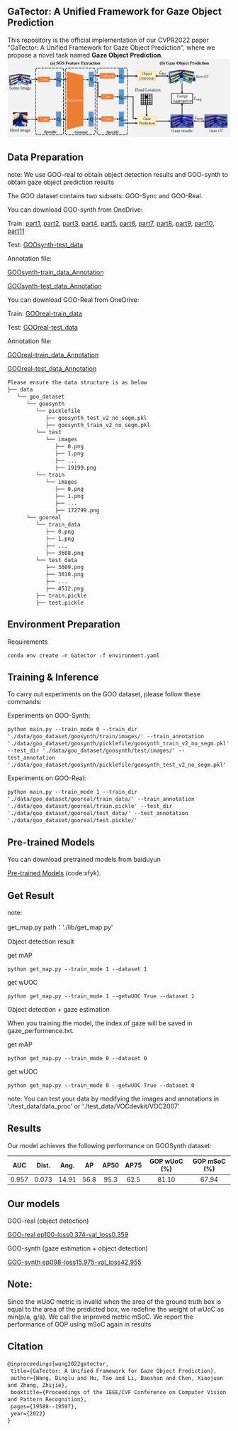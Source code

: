 ## GaTector: A Unified Framework for Gaze Object Prediction
This repository is the official implementation of our CVPR2022 paper "GaTector: A Unified Framework for Gaze Object Prediction", where we propose a novel task named **Gaze Object Prediction**.
![Illustrating the architecture of the proposed GaTector](./figs/framework.png)

## Data Preparation
note:
We use GOO-real to obtain object detection results and GOO-synth to obtain gaze object prediction results

The GOO dataset contains two subsets: GOO-Sync and GOO-Real. 

You can download GOO-synth from OneDrive:

Train:
[part1](https://mailnwpueducn-my.sharepoint.com/:u:/g/personal/yangle_nwpu_mail_nwpu_edu_cn/ESk3KTXgDSFMmVcBW_EMAssBvxBf-eBSMK39g8yqFlRVgA?e=dSIXsd),
[part2](https://mailnwpueducn-my.sharepoint.com/:u:/g/personal/yangle_nwpu_mail_nwpu_edu_cn/EVoQzdFRQ85Bok0tmVpPLLcBk-adZBEcuRa-xp20sxVICw?e=hq5bwi),
[part3](https://mailnwpueducn-my.sharepoint.com/:u:/g/personal/yangle_nwpu_mail_nwpu_edu_cn/EUHIrsNLq_pHm2s7E8V9O5IBWBmvf5qI9jFue7wYOVNhyw?e=GYbTaW),
[part4](https://mailnwpueducn-my.sharepoint.com/:u:/g/personal/yangle_nwpu_mail_nwpu_edu_cn/EVTOQM6kkFJJm5v_h7K8r88BF2RlXa76DfE88v3rJkw70Q?e=NPuBzO),
[part5](https://mailnwpueducn-my.sharepoint.com/:u:/g/personal/yangle_nwpu_mail_nwpu_edu_cn/ESLLYmaimxlIgCW4Hy_Q9LMBrMS6ouPsAwWDYf7kUStElA?e=bKvZYd),
[part6](https://mailnwpueducn-my.sharepoint.com/:u:/g/personal/yangle_nwpu_mail_nwpu_edu_cn/ETevP-Nko6BAjBTidy-YsIYB8_145u7SeISKYtIr4AqKVg?e=0o9GOq),
[part7](https://mailnwpueducn-my.sharepoint.com/:u:/g/personal/yangle_nwpu_mail_nwpu_edu_cn/EUhglUujYbFIqYEOSgp5R5kBVZqvz0a4GdGogqlXXm1JAA?e=30ysd6),
[part8](https://mailnwpueducn-my.sharepoint.com/:u:/g/personal/yangle_nwpu_mail_nwpu_edu_cn/EY5AI0TLdrtMkN_pqV3FOzABtSPlnDOcjNT7QMEtDC5iXg?e=zI13Cp),
[part9](https://mailnwpueducn-my.sharepoint.com/:u:/g/personal/yangle_nwpu_mail_nwpu_edu_cn/EXHwQT0GRStFqSML6s8uW6kBLuFF8VjTf_opBg_ivtbUBQ?e=e0Agrv),
[part10](https://mailnwpueducn-my.sharepoint.com/:u:/g/personal/yangle_nwpu_mail_nwpu_edu_cn/EZ1LC_GF9a9EtUnofjLUtW4Bhb_-dg2bSgx6UYGS1piLrA?e=yawdDf),
[part11](https://mailnwpueducn-my.sharepoint.com/:u:/g/personal/yangle_nwpu_mail_nwpu_edu_cn/ERLtx5hBM5tLtUPAjs2yvYgBQ8CrEW4S8zd9HKzow7jX2w?e=BTCvl6)



Test:
[GOOsynth-test_data](https://mailnwpueducn-my.sharepoint.com/:u:/g/personal/yangle_nwpu_mail_nwpu_edu_cn/EQ5DC43-aYVOt3-Jmy5ZIscBFd0yGvVeyiWOoHLFwZsJ4Q)

Annotation file:

[GOOsynth-train_data_Annotation](https://mailnwpueducn-my.sharepoint.com/:u:/g/personal/yangle_nwpu_mail_nwpu_edu_cn/ET6h-STtBiVIn7jpwOP8bzEB__u-FEmwT8wXLKtTUw865g)

[GOOsynth-test_data_Annotation](https://mailnwpueducn-my.sharepoint.com/:u:/g/personal/yangle_nwpu_mail_nwpu_edu_cn/EW3HgRNFGPVHmaoYeFwhY1gB8UxwdEWSr55UwDaxwYvp1w)

You can download GOO-Real from OneDrive:

Train:
[GOOreal-train_data](https://mailnwpueducn-my.sharepoint.com/:u:/g/personal/yangle_nwpu_mail_nwpu_edu_cn/ETjRM4To-QxNtp9a4hMTTVwBAfBJ8e6Hs7TNv5RzsJgj2w)

Test:
[GOOreal-test_data](https://mailnwpueducn-my.sharepoint.com/:u:/g/personal/yangle_nwpu_mail_nwpu_edu_cn/EXlBBBnd2khPk7S0_FKKGtQBCoIKoHSu7SmpdpxTAICpdw)

Annotation file:

[GOOreal-train_data_Annotation](https://mailnwpueducn-my.sharepoint.com/:u:/g/personal/yangle_nwpu_mail_nwpu_edu_cn/EZEpAPUtWSlGoS7DOwuV1G8BvhYuWZL_NLwqkDJe3sZ7JQ)

[GOOreal-test_data_Annotation](https://mailnwpueducn-my.sharepoint.com/:u:/g/personal/yangle_nwpu_mail_nwpu_edu_cn/EfCtqSoZxnxEgPKwB_IfmfcBvap1R8d3o8wjxUY6tPr0fw)

~~~~
Please ensure the data structure is as below
├── data
   └── goo_dataset
      └── goosynth
         └── picklefile
            ├── goosynth_test_v2_no_segm.pkl
            ├── goosynth_train_v2_no_segm.pkl
         └── test
            └── images
               ├── 0.png
               ├── 1.png
               ├── ...
               ├── 19199.png
         └── train
            └── images
               ├── 0.png
               ├── 1.png
               ├── ...
               ├── 172799.png
      └── gooreal
         └── train_data
            ├── 0.png
            ├── 1.png
            ├── ...
            ├── 3608.png
         └── test_data
            ├── 3609.png
            ├── 3610.png
            ├── ...
            ├── 4512.png
         ├── train.pickle
         ├── test.pickle

~~~~

## Environment Preparation
Requirements

```
conda env create -n Gatector -f environment.yaml
```

## Training & Inference

To carry out experiments on the GOO dataset, please follow these commands:

Experiments on GOO-Synth:
```train
python main.py --train_mode 0 --train_dir './data/goo_dataset/goosynth/train/images/' --train_annotation './data/goo_dataset/goosynth/picklefile/goosynth_train_v2_no_segm.pkl' --test_dir './data/goo_dataset/goosynth/test/images/' --test_annotation './data/goo_dataset/goosynth/picklefile/goosynth_test_v2_no_segm.pkl'
```
Experiments on GOO-Real:
```train
python main.py --train_mode 1 --train_dir './data/goo_dataset/gooreal/train_data/' --train_annotation './data/goo_dataset/gooreal/train.pickle' --test_dir './data/goo_dataset/gooreal/test_data/' --test_annotation './data/goo_dataset/gooreal/test.pickle/'
```

## Pre-trained Models
You can download pretrained models from baiduyun

[Pre-trained Models](https://pan.baidu.com/s/1KxVGSS8MXhEwyEH5wAPPsw) (code:xfyk). 

## Get Result
note:

get_map.py path：'./lib/get_map.py'

Object detection result

get mAP
```
python get_map.py --train_mode 1 --dataset 1
```
get wUOC
```
python get_map.py --train_mode 1 --getwUOC True --dataset 1
```

Object detection + gaze estimation 

When you training the model, the index of gaze will be saved in gaze_performence.txt. 

get mAP
```
python get_map.py --train_mode 0 --dataset 0
```
get wUOC
```
python get_map.py --train_mode 0 --getwUOC True --dataset 0
```
note:
You can test your data by modifying the images and annotations in './test_data/data_proc' or './test_data/VOCdevkit/VOC2007'

## Results

Our model achieves the following performance on GOOSynth dataset:

|  AUC  | Dist. | Ang.  |  AP  | AP50 | AP75 | GOP wUoC (%) | GOP mSoC (%) |
| :---: | :---: | :---: | :--: | :--: | :--: | :----------: | :----------: |   
| 0.957 | 0.073 | 14.91 | 56.8 | 95.3 | 62.5 |     81.10    |     67.94    |

## Our models

GOO-real (object detection)

[GOO-real ep100-loss0.374-val_loss0.359](https://mailnwpueducn-my.sharepoint.com/:u:/g/personal/yangle_nwpu_mail_nwpu_edu_cn/EVaXPSr8w6NBo4wFy4OcEVsBnUMPE8Jb_92BpukWRnC4lg)

GOO-synth (gaze estimation + object detection)

[GOO-synth ep098-loss15.975-val_loss42.955](https://mailnwpueducn-my.sharepoint.com/:u:/g/personal/yangle_nwpu_mail_nwpu_edu_cn/ESIoyH3COT5Bp4RCRQ7ipMgBmeHxPx-hVgSvDIz9JmICNw)

## Note:
Since the wUoC metric is invalid when the area of the ground truth box is equal to the area of the predicted box, we redefine the weight of wUoC as min(p/a, g/a). We call the improved metric mSoC. We report the performance of GOP using mSoC again in results

## Citation

```
@inproceedings{wang2022gatector,
 title={GaTector: A Unified Framework for Gaze Object Prediction},
 author={Wang, Binglu and Hu, Tao and Li, Baoshan and Chen, Xiaojuan and Zhang, Zhijie},
 booktitle={Proceedings of the IEEE/CVF Conference on Computer Vision and Pattern Recognition},
 pages={19588--19597},
 year={2022}
}
```
